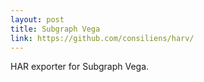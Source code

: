 ```yaml
---
layout: post
title: Subgraph Vega
link: https://github.com/consiliens/harv/
---
```


HAR exporter for Subgraph Vega.
